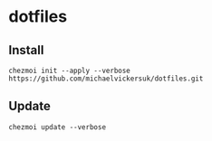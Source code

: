 # dotfiles

## Install

```shell
chezmoi init --apply --verbose https://github.com/michaelvickersuk/dotfiles.git
```

## Update

```shell
chezmoi update --verbose
```

